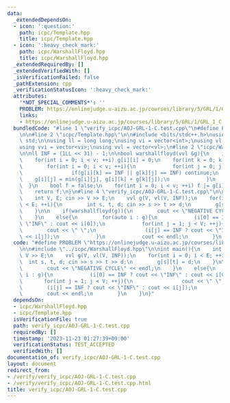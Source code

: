 ```yaml
---
data:
  _extendedDependsOn:
  - icon: ':question:'
    path: icpc/Template.hpp
    title: icpc/Template.hpp
  - icon: ':heavy_check_mark:'
    path: icpc/WarshallFloyd.hpp
    title: icpc/WarshallFloyd.hpp
  _extendedRequiredBy: []
  _extendedVerifiedWith: []
  _isVerificationFailed: false
  _pathExtension: cpp
  _verificationStatusIcon: ':heavy_check_mark:'
  attributes:
    '*NOT_SPECIAL_COMMENTS*': ''
    PROBLEM: https://onlinejudge.u-aizu.ac.jp/courses/library/5/GRL/1/GRL_1_C
    links:
    - https://onlinejudge.u-aizu.ac.jp/courses/library/5/GRL/1/GRL_1_C
  bundledCode: "#line 1 \"verify_icpc/AOJ-GRL-1-C.test.cpp\"\n#define PROBLEM \"https://onlinejudge.u-aizu.ac.jp/courses/library/5/GRL/1/GRL_1_C\"\
    \n\n#line 2 \"icpc/Template.hpp\"\n\n#include <bits/stdc++.h>\nusing namespace\
    \ std;\n\nusing ll = long long;\nusing vi = vector<int>;\nusing vl = vector<ll>;\n\
    using vvi = vector<vi>;\nusing vvl = vector<vl>;\n#line 2 \"icpc/WarshallFloyd.hpp\"\
    \n\nll INF = (1LL << 31) - 1;\n\nbool warshallfloyd(vvl &g){\n    int v = g.size();\n\
    \    for(int i = 0; i < v; ++i) g[i][i] = 0;\n    for(int k = 0; k < v; ++k){\n\
    \        for(int i = 0; i < v; ++i){\n            for(int j = 0; j < v; ++j){\n\
    \                if(g[i][k] == INF || g[k][j] == INF) continue;\n            \
    \    g[i][j] = min(g[i][j], g[i][k] + g[k][j]);\n            }\n        }\n  \
    \  }\n    bool f = false;\n    for(int i = 0; i < v; ++i) f |= g[i][i] < 0;\n\
    \    return f;\n}\n#line 4 \"verify_icpc/AOJ-GRL-1-C.test.cpp\"\n\nint main(){\n\
    \    int V, E; cin >> V >> E;\n    vvl g(V, vl(V, INF));\n    for(int i = 0; i\
    \ < E; ++i){\n        int s, t, d; cin >> s >> t >> d;\n        g[s][t] = d;\n\
    \    }\n\n    if(warshallfloyd(g)){\n        cout << \"NEGATIVE CYCLE\" << endl;\n\
    \    }\n    else{\n        for(auto i : g){\n            (i[0] == INF ? cout <<\
    \ \"INF\" : cout << i[0]);\n            for(int j = 1; j < V; ++j){\n        \
    \        cout << \" \";\n                (i[j] == INF ? cout << \"INF\" : cout\
    \ << i[j]);\n            }\n            cout << endl;\n        }\n    }\n}\n"
  code: "#define PROBLEM \"https://onlinejudge.u-aizu.ac.jp/courses/library/5/GRL/1/GRL_1_C\"\
    \n\n#include \"../icpc/WarshallFloyd.hpp\"\n\nint main(){\n    int V, E; cin >>\
    \ V >> E;\n    vvl g(V, vl(V, INF));\n    for(int i = 0; i < E; ++i){\n      \
    \  int s, t, d; cin >> s >> t >> d;\n        g[s][t] = d;\n    }\n\n    if(warshallfloyd(g)){\n\
    \        cout << \"NEGATIVE CYCLE\" << endl;\n    }\n    else{\n        for(auto\
    \ i : g){\n            (i[0] == INF ? cout << \"INF\" : cout << i[0]);\n     \
    \       for(int j = 1; j < V; ++j){\n                cout << \" \";\n        \
    \        (i[j] == INF ? cout << \"INF\" : cout << i[j]);\n            }\n    \
    \        cout << endl;\n        }\n    }\n}"
  dependsOn:
  - icpc/WarshallFloyd.hpp
  - icpc/Template.hpp
  isVerificationFile: true
  path: verify_icpc/AOJ-GRL-1-C.test.cpp
  requiredBy: []
  timestamp: '2023-11-23 01:27:39+09:00'
  verificationStatus: TEST_ACCEPTED
  verifiedWith: []
documentation_of: verify_icpc/AOJ-GRL-1-C.test.cpp
layout: document
redirect_from:
- /verify/verify_icpc/AOJ-GRL-1-C.test.cpp
- /verify/verify_icpc/AOJ-GRL-1-C.test.cpp.html
title: verify_icpc/AOJ-GRL-1-C.test.cpp
---
```

